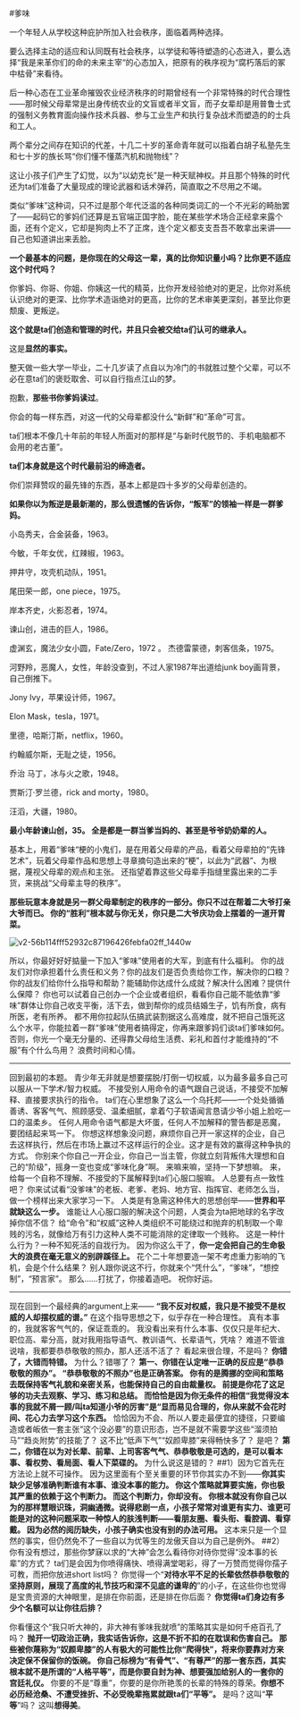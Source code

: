 #爹味

一个年轻人从学校这种庇护所加入社会秩序，面临着两种选择。

要么选择主动的适应和认同既有社会秩序，以学徒和等待塑造的心态进入，要么选择“我是来革你们的命的未来主宰“的心态加入，把原有的秩序视为“腐朽落后的冢中枯骨”来看待。

后一种心态在工业革命摧毁农业经济秩序的时期曾经有一个非常特殊的时代合理性——那时候父母辈常是出身传统农业的文盲或者半文盲，而子女辈却是用普鲁士式的强制义务教育面向操作技术兵器、参与工业生产和执行复杂战术而塑造的的士兵和工人。

两个辈分之间存在知识的代差，十几二十岁的革命青年就可以指着白胡子私塾先生和七十岁的族长骂“你们懂不懂蒸汽机和抛物线”？

这让小孩子们产生了幻觉，以为“以幼克长”是一种天赋神权。并且那个特殊的时代还为ta们准备了大量现成的理论武器和话术弹药，简直取之不尽用之不竭。

类似“爹味”这种词，只不过是那个年代泛滥的各种同类词汇的一个不光彩的畸胎罢了——起码它的爹妈们还算是五官端正国字脸，能在某些学术场合正经拿来露个面，还有个定义，它却是狗肉上不了正席，连个定义都支支吾吾不敢拿出来讲——自己也知道讲出来丢脸。

**一个最基本的问题，是你现在的父母这一辈，真的比你知识量小吗？比你更不适应这个时代吗？**

你爹妈、你哥、你姐、你姨这一代的精英，比你开发经验绝对的更足，比你对系统认识绝对的更深、比你学术造诣绝对的更高，比你的艺术审美更深刻，甚至比你更颓废、更叛逆。

**这个就是ta们创造和管理的时代，并且只会被交给ta们认可的继承人。**

这是**显然的事实。**

整天做一些大学一毕业，二十几岁读了点自以为冷门的书就胜过整个父辈，可以不必在意ta们的褒贬取舍、可以自行指点江山的梦。

抱歉，**那些书你爹妈读过**。

你会的每一样东西，对这一代的父母辈都没什么“新鲜”和“革命”可言。

ta们根本不像几十年前的年轻人所面对的那样是“与新时代脱节的、手机电脑都不会用的老古董”。

**ta们本身就是这个时代最前沿的缔造者。**

你们崇拜赞叹的最先锋的东西，基本上都是四十多岁的父母辈创造的。

**如果你以为叛逆是最新潮的，那么很遗憾的告诉你，“叛军”的领袖一样是一群爹妈。**


小岛秀夫，合金装备，1963。

今敏，千年女优，红辣椒，1963。

押井守，攻壳机动队，1951。

尾田荣一郎，one piece，1975。

岸本齐史，火影忍者，1974。

谏山创，进击的巨人，1986。

虚渊玄，魔法少女小圆，Fate/Zero，1972
。
杰德雷蒙德，刺客信条，1975。

河野羚，恶魔人，女性，年龄没查到，不过人家1987年出道给junk boy画背景，自己倒推下。

Jony Ivy，苹果设计师，1967。

Elon Mask，tesla，1971。

里德，哈斯汀斯，netflix，1960。

约翰威尔斯，无耻之徒，1956。

乔治 马丁，冰与火之歌，1948。

贾斯汀·罗兰德，rick and morty，1980。

汪滔，大疆，1980。

**最小年龄谏山创，35。
全是都是一群当爹当妈的、甚至是爷爷奶奶辈的人。**

基本上，用着“爹味“梗的小鬼们，是在用着父母辈的产品，看着父母辈拍的“先锋艺术”，玩着父母辈作品和思想上寻章摘句造出来的“梗”，以此为“武器”、为根据，蔑视父母辈的观点和主张。
还指望着靠这些父母辈手指缝里露出来的二手货，来挑战“父母辈主导的秩序”。

**那些玩意本身就是另一群父母辈制定的秩序的一部分。你只不过在帮着二大爷打亲大爷而已。
你的“胜利”根本就与你无关，你只是二大爷庆功会上摆着的一道开胃菜。**

![v2-56b114fff52932c87196426febfa02ff_1440w](https://github.com/user-attachments/assets/491ef3bc-ad6f-4404-9384-0f67b9008810)

所以，你最好好好掂量一下加入“爹味”使用者的大军，到底有什么福利。
你的战友们对你承担着什么责任和义务？你的战友们是否负责给你工作，解决你的口粮？你的战友们给你什么指导和帮助？能辅助你达成什么成就？解决什么困难？提供什么保障？
你也可以试着自己创办一个企业或者组织，看看你自己能不能依靠“爹味”群体让你自己收支平衡，活下去，做到帮你的成员结婚生子，饥有所食，病有所医，老有所养。
都不用你拉起队伍搞武装割据这么高难度，就不把自己饿死这么个水平，你能拉着一群“爹味”使用者搞得定，你再来跟爹妈们谈ta们爹味如何。
否则，你光一个毫无分量的、还得靠父母给生活费、彩礼和首付才能维持的“不服”有个什么鸟用？
浪费时间和心情。
________________________________________
回到最初的本题。
青少年无非就是想要摆脱/打倒一切权威，以为最多最多自己可以服从一下学术/智力权威。
不接受别人用命令的语气跟自己说话，不接受不加解释、直接要求执行的指令。
ta们在心里想象了这么一个乌托邦——一个处处循循善诱、客客气气、照顾感受、温柔细腻，拿着勺子软语闻言恳请少爷小姐上脸吃一口的温柔乡。
任何人用命令语气都是大坏蛋，任何人不加解释的警告都是恶魔，要团结起来骂一下。
你想这样想象没问题，麻烦你自己开一家这样的企业，自己去这样执行，然后在市场上赢过不这样运行的企业。这才是有效的赢得这种争执的方式。
你别来个你自己一开企业，你自己一当主管，你就立刻背叛伟大理想和自己的“阶级”，摇身一变也变成“爹味化身”啊。
来嘛来嘛，坚持一下梦想嘛。
来，给每一个自称不理解、不接受的下属解释到ta们心服口服嘛。
人总要有点一致性吧？
你来试试看“没爹味”的老板、老爹、老妈、地方官、指挥官、老师怎么当，做一个榜样出来大家学习一下。
人类是有急需这种伟大的思想创举——**世界和平就缺这么一步。**
谁能让人心服口服的解决这个问题，人类会为ta把地球的名字改掉你信不信？
给“命令”和“权威”这种人类组织不可能绕过和抛弃的机制取一个卑贱的污名，就像给万有引力这种人类不可能消除的定律取一个贱称。
这是一种什么行为？一种不知死活的自戕行为。
因为你这么干了，**你一定会把自己的生命极大的浪费在毫无意义的别辟蹊径上。**
花个二十年想要造一架不考虑重力影响的飞机，会是个什么结果？
别人跟你说这不行，你就来个“凭什么”，“爹味”，“想控制”，“预言家”。
那么……打扰了，你接着造吧。
祝你好运。
________________________________________
现在回到一个最经典的argument上来——
**“我不反对权威，我只是不接受不是权威的人却摆权威的谱。”**
在这个指导思想之下，似乎存在一种合理性。
真有本事的，我就客客气气的，保证乖乖的。
我没看出来有什么本事、仅仅只是年纪大、职位高、辈分高，就对我用指导语气、教训语气、长辈语气，凭啥？
难道不管谁说啥，我都要恭恭敬敬的照办，那人还活不活了？
看起来很合理，不是吗？
**你错了，大错而特错。**
为什么？错哪了？
**第一、你错在认定唯一正确的反应是“恭恭敬敬的照办”。
“恭恭敬敬的不照办”也是正确答案。
你有的是腾挪的空间和策略去既保持客气礼貌和亲密关系，也能保持自己的自由裁量权。
前提是你花了这足够的功夫去观察、学习、练习和总结。
而恰恰是因为你无条件的相信“我觉得没本事的我就不屑一顾/叫ta知道小爷的厉害”是“显而易见合理的，你从来就不会花时间、花心力去学习这个东西。**
恰恰因为不会、所以人要走最便宜的捷径，只要编造或者皈依一套主张“这个没必要”的意识形态，岂不是就不需要学这些“溜须拍马”“趋炎附势”的技能了？
这不比“低声下气”“奴颜卑膝”来得畅快多了？
是吧？
**第二，你错在以为对长辈、前辈、上司客客气气、恭恭敬敬是可选的，是可以看本事、看权势、看局面、看人下菜碟的。**
为什么说这是错的？
##1）因为它首先在方法论上就不可操作。
因为这里面有个至关重要的环节你其实办不到——**你其实缺少足够准确判断谁有本事、谁没本事的能力。
你这个策略就算要实施，你也极其严重的依赖于这个判断力。
而这个判断力，你却没有。
你根本就没有你自己以为的那样慧眼识珠，洞幽通微。说得悲剧一点，小孩子常常对谁更有实力、谁更可能是对的这种问题采取一种惊人的肤浅判断——看朋友圈、看头衔、看腔调、看穿戴。
因为必然的阅历缺失，小孩子确实也没有别的办法可用。**
这本来只是一个显然的事实，但仍然免不了一些自以为优等生的龙傲天自以为自己是例外。
##2）你有没有想过，那些你梦寐以求的“大神”会怎么看待你对待你觉得“没本事的长辈”的方式？
ta们是会因为你喷得痛快、喷得满堂喝彩，得了一万赞而觉得你孺子可教，而把你放进short list吗？
你觉得一个“**对待水平不足的长辈依然恭恭敬敬的坚持原则，展现了高度的礼节技巧和深不见底的谦卑的**”的小子，在这些你也觉得是宝贵资源的大神眼里，是排在你前面，还是排在你后面？
**你觉得ta们身边有多少个名额可以让你往后排？**

你看懂这个“我只听大神的，非大神有爹味我就喷”的策略其实是如何千疮百孔了吗？
**抛开一切政治正确，我实话告诉你，这是不折不扣的在耽误和伤害自己。
那些被你蔑称为“奴颜卑膝”的人有极大的可能性比你“爬得快”，将来你要靠对方来决定保不保留你的饭碗。
你自己标榜为“有骨气”、“有尊严”的那一套东西，其实根本就不是所谓的“人格平等”，而是你要自封为神、想要强加给别人的一套你的宫廷礼仪。**
你要的不是“尊重”，你要的是你所艳羡的长辈的特殊的尊荣。**你想不必历经沧桑、不遭受挫折、不必受晚辈拖累就跟ta们“平等”。**
是吗？这叫“**平等**”吗？
这叫**想得美**。


